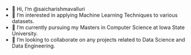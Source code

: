 - 👋 Hi, I’m @saicharishmavalluri
- 👀 I’m interested in applying Machine Learning Techniques to various datasets.
- 🌱 I’m currently pursuing my Masters in Computer Science at Iowa State University.
- 💞️ I’m looking to collaborate on any projects related to Data Science and Data Engineering.


<!---
saicharishmavalluri/saicharishmavalluri is a ✨ special ✨ repository because its `README.md` (this file) appears on your GitHub profile.
You can click the Preview link to take a look at your changes.
- 📫 
--->
